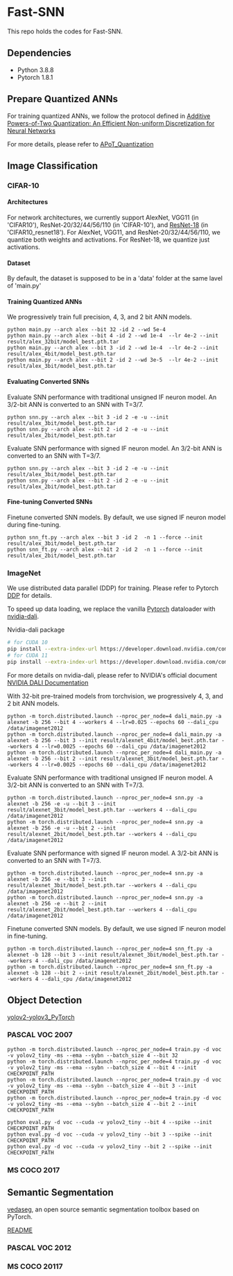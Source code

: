 # Fast-SNN
This repo holds the codes for Fast-SNN.

## Dependencies
* Python 3.8.8
* Pytorch 1.8.1

## Prepare Quantized ANNs
For training quantized ANNs, we follow the protocol defined in [Additive Powers-of-Two Quantization: An Efficient Non-uniform Discretization for Neural Networks](https://openreview.net/group?id=ICLR.cc/2020/Conference)

For more details, please refer to [APoT_Quantization](https://github.com/yhhhli/APoT_Quantization)

## Image Classification


### CIFAR-10

#### Architectures
For network architectures, we currently support AlexNet, VGG11 (in 'CIFAR10'), ResNet-20/32/44/56/110 (in 'CIFAR-10'), and [ResNet-18](https://github.com/Gus-Lab/temporal_efficient_training) (in 'CIFAR10_resnet18'). For AlexNet, VGG11, and ResNet-20/32/44/56/110, we quantize both weights and activations. For ResNet-18, we quantize just activations. 

#### Dataset
By default, the dataset is supposed to be in a 'data' folder at the same lavel of 'main.py'

#### Training Quantized ANNs
We progressively train full precision, 4, 3, and 2 bit ANN models.
```
python main.py --arch alex --bit 32 -id 2 --wd 5e-4
python main.py --arch alex --bit 4 -id 2 --wd 1e-4  --lr 4e-2 --init result/alex_32bit/model_best.pth.tar
python main.py --arch alex --bit 3 -id 2 --wd 1e-4  --lr 4e-2 --init result/alex_4bit/model_best.pth.tar
python main.py --arch alex --bit 2 -id 2 --wd 3e-5  --lr 4e-2 --init result/alex_3bit/model_best.pth.tar
```

#### Evaluating Converted SNNs 


Evaluate SNN performance with traditional unsigned IF neuron model. An 3/2-bit ANN is converted to an SNN with T=3/7.
```
python snn.py --arch alex --bit 3 -id 2 -e -u --init result/alex_3bit/model_best.pth.tar
python snn.py --arch alex --bit 2 -id 2 -e -u --init result/alex_2bit/model_best.pth.tar
```
Evaluate SNN performance with signed IF neuron model. An 3/2-bit ANN is converted to an SNN with T=3/7.
```
python snn.py --arch alex --bit 3 -id 2 -e -u --init result/alex_3bit/model_best.pth.tar
python snn.py --arch alex --bit 2 -id 2 -e -u --init result/alex_2bit/model_best.pth.tar
```


#### Fine-tuning Converted SNNs

Finetune converted SNN models. By default, we use signed IF neuron model during fine-tuning. 
```
python snn_ft.py --arch alex --bit 3 -id 2  -n 1 --force --init result/alex_3bit/model_best.pth.tar
python snn_ft.py --arch alex --bit 2 -id 2  -n 1 --force --init result/alex_2bit/model_best.pth.tar
```

### ImageNet
We use distributed data parallel (DDP) for training. Please refer to Pytorch [DDP](https://pytorch.org/tutorials/intermediate/ddp_tutorial.html) for details.

To speed up data loading, we replace the vanilla [Pytorch](https://pytorch.org/vision/0.8/datasets.html) dataloader with [nvidia-dali](https://developer.nvidia.com/dali).

Nvidia-dali package
```bash
# for CUDA 10
pip install --extra-index-url https://developer.download.nvidia.com/compute/redist nvidia-dali-cuda100
# for CUDA 11
pip install --extra-index-url https://developer.download.nvidia.com/compute/redist nvidia-dali-cuda110
```

For more details on nvidia-dali, please refer to NVIDIA's official document [NVIDIA DALI Documentation](https://docs.nvidia.com/deeplearning/dali/user-guide/docs/)



With 32-bit pre-trained models from torchvision, we progressively 4, 3, and 2 bit ANN models.
```
python -m torch.distributed.launch --nproc_per_node=4 dali_main.py -a alexnet -b 256 --bit 4 --workers 4 --lr=0.025 --epochs 60 --dali_cpu /data/imagenet2012
python -m torch.distributed.launch --nproc_per_node=4 dali_main.py -a alexnet -b 256 --bit 3 --init result/alexnet_4bit/model_best.pth.tar --workers 4 --lr=0.0025 --epochs 60 --dali_cpu /data/imagenet2012
python -m torch.distributed.launch --nproc_per_node=4 dali_main.py -a alexnet -b 256 --bit 2 --init result/alexnet_3bit/model_best.pth.tar --workers 4 --lr=0.0025 --epochs 60 --dali_cpu /data/imagenet2012
```
Evaluate SNN performance with traditional unsigned IF neuron model. A 3/2-bit ANN is converted to an SNN with T=7/3.
```
python -m torch.distributed.launch --nproc_per_node=4 snn.py -a alexnet -b 256 -e -u --bit 3 --init result/alexnet_3bit/model_best.pth.tar --workers 4 --dali_cpu /data/imagenet2012
python -m torch.distributed.launch --nproc_per_node=4 snn.py -a alexnet -b 256 -e -u --bit 2 --init result/alexnet_2bit/model_best.pth.tar --workers 4 --dali_cpu /data/imagenet2012
```
Evaluate SNN performance with signed IF neuron model. A 3/2-bit ANN is converted to an SNN with T=7/3.
```
python -m torch.distributed.launch --nproc_per_node=4 snn.py -a alexnet -b 256 -e --bit 3 --init result/alexnet_3bit/model_best.pth.tar --workers 4 --dali_cpu /data/imagenet2012
python -m torch.distributed.launch --nproc_per_node=4 snn.py -a alexnet -b 256 -e --bit 2 --init result/alexnet_2bit/model_best.pth.tar --workers 4 --dali_cpu /data/imagenet2012
```
Finetune converted SNN models. By default, we use signed IF neuron model in fine-tuning. 
```
python -m torch.distributed.launch --nproc_per_node=4 snn_ft.py -a alexnet -b 128 --bit 3 --init result/alexnet_3bit/model_best.pth.tar --workers 4 --dali_cpu /data/imagenet2012
python -m torch.distributed.launch --nproc_per_node=4 snn_ft.py -a alexnet -b 128 --bit 2 --init result/alexnet_2bit/model_best.pth.tar --workers 4 --dali_cpu /data/imagenet2012
```

## Object Detection


[yolov2-yolov3_PyTorch](https://github.com/yjh0410/yolov2-yolov3_PyTorch)


### PASCAL VOC 2007

```
python -m torch.distributed.launch --nproc_per_node=4 train.py -d voc -v yolov2_tiny -ms --ema --sybn --batch_size 4 --bit 32
python -m torch.distributed.launch --nproc_per_node=4 train.py -d voc -v yolov2_tiny -ms --ema --sybn --batch_size 4 --bit 4 --init CHECKPOINT_PATH
python -m torch.distributed.launch --nproc_per_node=4 train.py -d voc -v yolov2_tiny -ms --ema --sybn --batch_size 4 --bit 3 --init CHECKPOINT_PATH
python -m torch.distributed.launch --nproc_per_node=4 train.py -d voc -v yolov2_tiny -ms --ema --sybn --batch_size 4 --bit 2 --init CHECKPOINT_PATH
```

```
python eval.py -d voc --cuda -v yolov2_tiny --bit 4 --spike --init CHECKPOINT_PATH
python eval.py -d voc --cuda -v yolov2_tiny --bit 3 --spike --init CHECKPOINT_PATH
python eval.py -d voc --cuda -v yolov2_tiny --bit 2 --spike --init CHECKPOINT_PATH
```


### MS COCO 2017


## Semantic Segmentation


[vedaseg](https://github.com/Media-Smart/vedaseg), an open source semantic segmentation toolbox based on PyTorch.

[README](https://github.com/Media-Smart/vedaseg/blob/master/README.md)



### PASCAL VOC 2012


### MS COCO 20117




